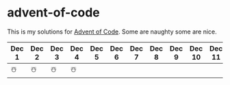 # advent-of-code

This is my solutions for [Advent of Code](https://adventofcode.com/).
Some are naughty some are nice. 

| Dec 1 | Dec 2 | Dec 3 | Dec 4 | Dec 5 | Dec 6 | Dec 7 | Dec 8 | Dec 9 | Dec 10 | Dec 11 | Dec 12 | Dec 13 | Dec 14 | Dec 15 | Dec 16 | Dec 17 | Dec 18 | Dec 19 | Dec 20 | Dec 21 | Dec 22 | Dec 23 | Dec 24 | Dec 25 |
|-------|-------|-------|-------|-------|-------|-------|-------|-------|--------|--------|--------|--------|--------|--------|--------|--------|--------|--------|--------|--------|--------|--------|--------|--------|
|☃️|☃️|☃️|☃️|
